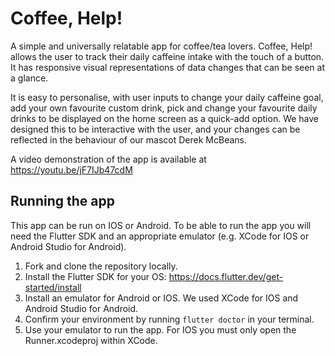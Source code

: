 # Coffee, Help!

A simple and universally relatable app for coffee/tea lovers. Coffee, Help! allows the user to track their daily caffeine intake with the touch of a button. It has responsive visual representations of data changes that can be seen at a glance.

It is easy to personalise, with user inputs to change your daily caffeine goal, add your own favourite custom drink, pick and change your favourite daily drinks to be displayed on the home screen as a quick-add option. We have designed this to be interactive with the user, and your changes can be reflected in the behaviour of our mascot Derek McBeans.

A video demonstration of the app is available at https://youtu.be/jF7IJb47cdM 

## Running the app

This app can be run on IOS or Android. To be able to run the app you will need the Flutter SDK and an appropriate emulator (e.g. XCode for IOS or Android Studio for Android).

1. Fork and clone the repository locally.
2. Install the Flutter SDK for your OS: https://docs.flutter.dev/get-started/install
3. Install an emulator for Android or IOS. We used XCode for IOS and Android Studio for Android.
4. Confirm your environment by running `flutter doctor` in your terminal.
5. Use your emulator to run the app. For IOS you must only open the Runner.xcodeproj within XCode.
